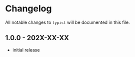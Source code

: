 # Changelog

All notable changes to `typist` will be documented in this file.

## 1.0.0 - 202X-XX-XX

- initial release
